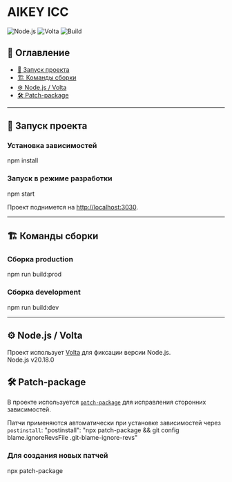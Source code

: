 # AIKEY ICC

![Node.js](https://img.shields.io/badge/node-20.18.0-green?logo=node.js)
![Volta](https://img.shields.io/badge/volta-enabled-blue)
![Build](https://img.shields.io/badge/build-vite-orange?logo=vite)

## 📑 Оглавление
- [🚀 Запуск проекта](#-запуск-проекта)
- [🏗️ Команды сборки](#-команды-сборки)
- [⚙️ Node.js / Volta](#️-nodejs--volta)
- [🛠️ Patch-package](#️-patch-package)

---

## 🚀 Запуск проекта

### Установка зависимостей
npm install

### Запуск в режиме разработки
npm start

Проект поднимется на [http://localhost:3030](http://localhost:3030).

---

## 🏗️ Команды сборки

### Сборка production
npm run build:prod
### Сборка development
npm run build:dev

---

## ⚙️ Node.js / Volta

Проект использует [Volta](https://volta.sh/) для фиксации версии Node.js.  
Node.js v20.18.0


## 🛠️ Patch-package

В проекте используется [`patch-package`](https://www.npmjs.com/package/patch-package) для исправления сторонних зависимостей.  

Патчи применяются автоматически при установке зависимостей через `postinstall`:
"postinstall": "npx patch-package && git config blame.ignoreRevsFile .git-blame-ignore-revs"
### Для создания новых патчей
npx patch-package <package-name>
